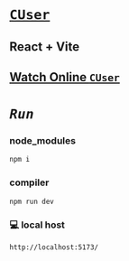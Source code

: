 # [`CUser`](https://c-user-react.vercel.app/) 
## React + Vite


## [Watch Online `CUser`](https://c-user-react.vercel.app/)


# ___`Run`___
### node_modules
```bash
npm i
```

### compiler
```bash
npm run dev
```

### 💻 local host
```bash
http://localhost:5173/
```